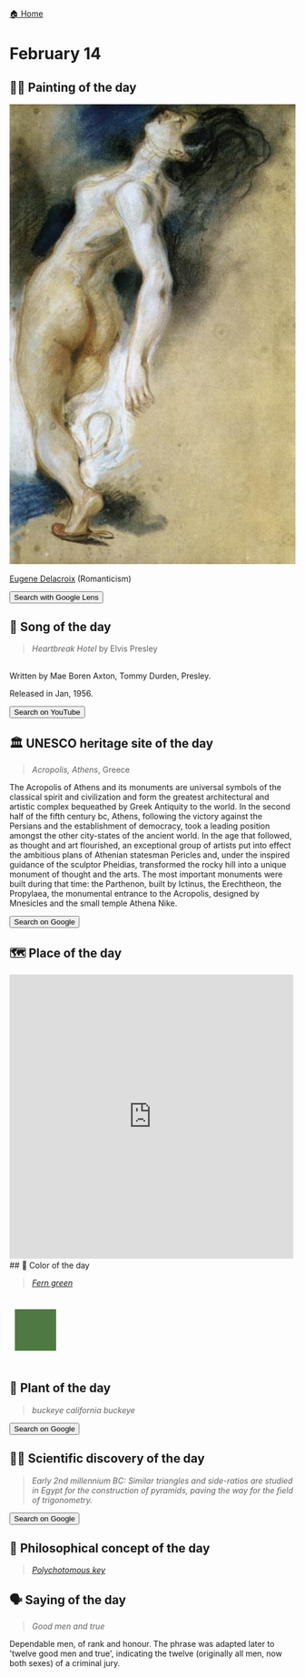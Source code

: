 
[🏠 Home](../../index.md)

# February 14

## 🧑‍🎨 Painting of the day

<img width="600" src="../img/Eugene_Delacroix_3.jpg">

[Eugene Delacroix](https://en.wikipedia.org/wiki/Eugène_Delacroix) (Romanticism)

<button class="btn btn-success"
onclick=" window.open('https://lens.google.com/uploadbyurl?url=https://iretes.github.io/one-a-day/data/img/Eugene_Delacroix_3.jpg','_blank')">
Search with Google Lens
</button>

## 🎼 Song of the day

> *Heartbreak Hotel*
by Elvis Presley

<br />Written by Mae Boren Axton, Tommy Durden, Presley.

Released in Jan, 1956.

<button class="btn btn-success"
onclick=" window.open('http://www.youtube.com/search?q=Heartbreak Hotel by Elvis Presley','_blank')">
Search on YouTube
</button>

## 🏛️ UNESCO heritage site of the day

> *Acropolis, Athens*, Greece

<p>The Acropolis of Athens and its monuments are universal symbols of the classical spirit and civilization and form the greatest architectural and artistic complex bequeathed by Greek Antiquity to the world. In the second half of the fifth century bc, Athens, following the victory against the Persians and the establishment of democracy, took a leading position amongst the other city-states of the ancient world. In the age that followed, as thought and art flourished, an exceptional group of artists put into effect the ambitious plans of Athenian statesman Pericles and, under the inspired guidance of the sculptor Pheidias, transformed the rocky hill into a unique monument of thought and the arts. The most important monuments were built during that time: the Parthenon, built by Ictinus, the Erechtheon, the Propylaea, the monumental entrance to the Acropolis, designed by Mnesicles and the small temple Athena Nike.&nbsp;</p>

<button class="btn btn-success"
onclick=" window.open('http://www.google.com/search?q=Acropolis, Athens','_blank')">
Search on Google
</button>

## 🗺️ Place of the day

<iframe
src="https://www.mapcrunch.com"
name="mapcrunch"
width="500"
height="500"
allowTransparency="true"
scrolling="no"
frameborder="0"
>
</iframe>
## 🎨 Color of the day

> *[Fern green](https://en.wikipedia.org/wiki/Shades_of_green#Fern_green)*

<div style="color:#4F7942; font-size: 100px;">&#9632;</div>

## 🌿 Plant of the day

> *buckeye california buckeye*

<button class="btn btn-success"
onclick=" window.open('http://www.google.com/search?q=buckeye california buckeye','_blank')">
Search on Google
</button>

## 🧑‍🔬 Scientific discovery of the day

> *Early 2nd millennium BC: Similar triangles and side-ratios are studied in Egypt for the construction of pyramids, paving the way for the field of trigonometry.*

<button class="btn btn-success"
onclick=" window.open('http://www.google.com/search?q=Early 2nd millennium BC: Similar triangles and side-ratios are studied in Egypt for the construction of pyramids, paving the way for the field of trigonometry.','_blank')"> 
Search on Google
</button>

## 💭 Philosophical concept of the day

> *[Polychotomous key](https://en.wikipedia.org/wiki/Polychotomous_key)*

## 🗣️ Saying of the day

> *Good men and true*

Dependable men, of rank and honour. The phrase was adapted later to 'twelve good men and true', indicating the twelve (originally all men, now both sexes) of a criminal jury. 
